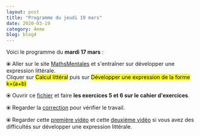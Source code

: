 ```yaml
---
layout: post
title: "Programme du jeudi 19 mars"
date: 2020-03-19
category: 4eme
blog: blog4
---
```


Voici le programme du <b>mardi 17 mars</b> :

⦿ Aller sur le site <a href="http://mathsmentales.net/">MathsMentales</a> et s'entraîner sur développer une expression littérale.
<br>
Cliquer sur <mark>Calcul littéral</mark> puis sur <mark>Développer une expression de la forme k×(a+b)</mark>
 
⦿ Ouvrir ce <a class="exercice" href="/exercices/4eme/4eme_exercices_jeudi_19_mars_2020.pdf">fichier</a> et faire <b>les exercices 5 et 6 sur le cahier d'exercices</b>. 
 
⦿ Regarder la <a class="correction" href="/exercices/4eme/4eme_exercices_jeudi_19_mars_2020_corrections.pdf">correction</a> pour vérifier  le travail. 
 
⦿ Regarder cette <a class="video" href="https://youtu.be/S_ckQpWzmG8">première vidéo</a> et cette <a class="video" href="https://youtu.be/URNld8xsXgM">deuxième vidéo</a> si vous avez des difficultés sur développer une expression littérale.
